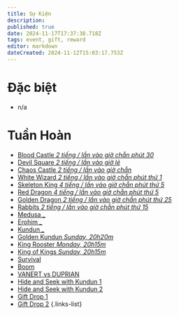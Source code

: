 ```yaml
---
title: Sự Kiện
description: 
published: true
date: 2024-11-17T17:37:38.718Z
tags: event, gift, reward
editor: markdown
dateCreated: 2024-11-12T15:03:17.753Z
---
```


# Đặc biệt
- n/a
# Tuần Hoàn
- [Blood Castle *2 tiếng / lần vào giờ chẵn phút 30*](/vi/events/blood-castle)
- [Devil Square *2 tiếng / lần vào giờ lẻ*](/v1/events/devil-square)
- [Chaos Castle *2 tiếng / lần vào giờ chẵn*](/vi/events/chaos-castle)
- [White Wizard *2 tiếng / lần vào giờ chẵn phút thứ 1*](/vi/white-wizard)
- [Skeleton King *4 tiếng / lần vào giờ chẵn phút thứ 5*]()
- [Red Dragon *4 tiếng / lần vào giờ chẵn phút thứ 5*]()
- [Golden Dragon *2 tiếng / lần vào giờ chẵn phút thứ 25*]()
- [Rabbits *2 tiếng / lần vào giờ chẵn phút thứ 15*]()
- [Medusa *_*]()
- [Erohim *_*]()
- [Kundun *_*]()
- [Golden Kundun *Sunday, 20h20m*]()
- [King Rooster *Monday, 20h15m*]()
- [King of Kings *Sunday, 20h15m*]()
- [Survival]()
- [Boom]()
- [VANERT vs DUPRIAN]()
- [Hide and Seek with Kundun 1]()
- [Hide and Seek with Kundun 2]()
- [Gift Drop 1]()
- [Gift Drop 2]()
{.links-list}

